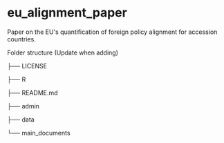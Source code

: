 # eu_alignment_paper
Paper on the EU's quantification of foreign policy alignment for accession countries. 



Folder structure (Update when adding) 

├── LICENSE

├── R

├── README.md

├── admin

├── data

└── main_documents
